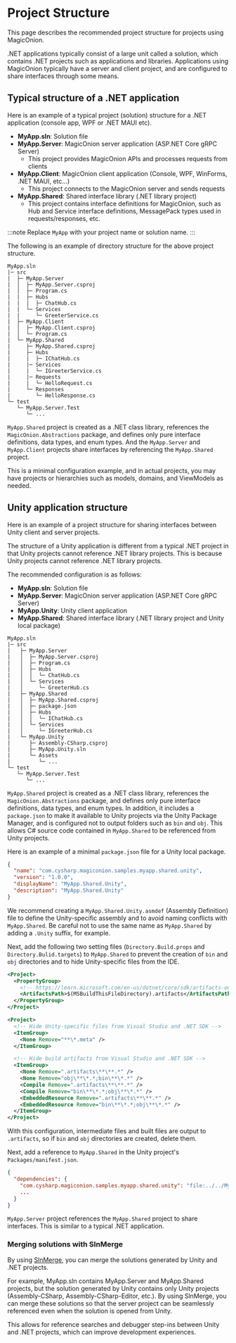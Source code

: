 # Project Structure

This page describes the recommended project structure for projects using MagicOnion.

.NET applications typically consist of a large unit called a solution, which contains .NET projects such as applications and libraries.
Applications using MagicOnion typically have a server and client project, and are configured to share interfaces through some means.

## Typical structure of a .NET application

Here is an example of a typical project (solution) structure for a .NET application (console app, WPF or .NET MAUI etc).

- **MyApp.sln**: Solution file
- **MyApp.Server**: MagicOnion server application (ASP.NET Core gRPC Server)
    - This project provides MagicOnion APIs and processes requests from clients
- **MyApp.Client**: MagicOnion client application (Console, WPF, WinForms, .NET MAUI, etc...)
    - This project connects to the MagicOnion server and sends requests
- **MyApp.Shared**: Shared interface library (.NET library project)
    - This project contains interface definitions for MagicOnion, such as Hub and Service interface definitions, MessagePack types used in requests/responses, etc.

:::note
Replace `MyApp` with your project name or solution name.
:::

The following is an example of directory structure for the above project structure.

```plaintext
MyApp.sln
|─ src
|  ├─ MyApp.Server
|  │  ├─ MyApp.Server.csproj
|  │  ├─ Program.cs
|  |  ├─ Hubs
|  |  |  ├─ ChatHub.cs
|  |  └─ Services
|  |     └─ GreeterService.cs
|  ├─ MyApp.Client
|  │  ├─ MyApp.Client.csproj
|  │  └─ Program.cs
|  └─ MyApp.Shared
|     ├─ MyApp.Shared.csproj
|     ├─ Hubs
|     |  ├─ IChatHub.cs
|     |─ Services
|     |  └─ IGreeterService.cs
|     |─ Requests
|     |  └─ HelloRequest.cs
|     └─ Responses
|        └─ HelloResponse.cs
└─ test
   └─ MyApp.Server.Test
      └─ ...
```

`MyApp.Shared` project is created as a .NET class library, references the `MagicOnion.Abstractions` package, and defines only pure interface definitions, data types, and enum types.
And the `MyApp.Server` and `MyApp.Client` projects share interfaces by referencing the `MyApp.Shared` project.

This is a minimal configuration example, and in actual projects, you may have projects or hierarchies such as models, domains, and ViewModels as needed.

## Unity application structure

Here is an example of a project structure for sharing interfaces between Unity client and server projects.

The structure of a Unity application is different from a typical .NET project in that Unity projects cannot reference .NET library projects.
This is because Unity projects cannot reference .NET library projects.

The recommended configuration is as follows:

- **MyApp.sln**: Solution file
- **MyApp.Server**: MagicOnion server application (ASP.NET Core gRPC Server)
- **MyApp.Unity**: Unity client application
- **MyApp.Shared**: Shared interface library (.NET library project and Unity local package)

```plaintext
MyApp.sln
|─ src
|   ├─ MyApp.Server
|   │  ├─ MyApp.Server.csproj
|   │  ├─ Program.cs
|   │  ├─ Hubs
|   │  │  └─ ChatHub.cs
|   │  └─ Services
|   │     └─ GreeterHub.cs
|   ├─ MyApp.Shared
|   │  ├─ MyApp.Shared.csproj
|   │  ├─ package.json
|   │  ├─ Hubs
|   │  │  └─ IChatHub.cs
|   │  └─ Services
|   │     └─ IGreeterHub.cs
|   └─ MyApp.Unity
|      ├─ Assembly-CSharp.csproj
|      ├─ MyApp.Unity.sln
|      └─ Assets
|         └─ ...
└─ test
   └─ MyApp.Server.Test
      └─ ...
```

`MyApp.Shared` project is created as a .NET class library, references the `MagicOnion.Abstractions` package, and defines only pure interface definitions, data types, and enum types.
In addition, it includes a `package.json` to make it available to Unity projects via the Unity Package Manager, and is configured not to output folders such as `bin` and `obj`. This allows C# source code contained in `MyApp.Shared` to be referenced from Unity projects.

Here is an example of a minimal `package.json` file for a Unity local package.

```json title="src/MyApp.Shared/package.json"
{
  "name": "com.cysharp.magiconion.samples.myapp.shared.unity",
  "version": "1.0.0",
  "displayName": "MyApp.Shared.Unity",
  "description": "MyApp.Shared.Unity"
}
```

We recommend creating a `MyApp.Shared.Unity.asmdef` (Assembly Definition) file to define the Unity-specific assembly and to avoid naming conflicts with `MyApp.Shared`. Be careful not to use the same name as `MyApp.Shared` by adding a `.Unity` suffix, for example.

Next, add the following two setting files (`Directory.Build.props` and `Directory.Bulid.targets`) to `MyApp.Shared` to prevent the creation of `bin` and `obj` directories and to hide Unity-specific files from the IDE.

```xml title="src/MyApp.Shared/Directory.Build.props"
<Project>
  <PropertyGroup>
    <!-- https://learn.microsoft.com/en-us/dotnet/core/sdk/artifacts-output -->
    <ArtifactsPath>$(MSBuildThisFileDirectory).artifacts</ArtifactsPath>
  </PropertyGroup>
</Project>
```

```xml title="src/MyApp.Shared/Directory.Build.targets"
<Project>
  <!-- Hide Unity-specific files from Visual Studio and .NET SDK -->
  <ItemGroup>
    <None Remove="**\*.meta" />
  </ItemGroup>

  <!-- Hide build artifacts from Visual Studio and .NET SDK -->
  <ItemGroup>
    <None Remove=".artifacts\**\**.*" />
    <None Remove="obj\**\*.*;bin\**\*.*" />
    <Compile Remove=".artifacts\**\**.*" />
    <Compile Remove="bin\**\*.*;obj\**\*.*" />
    <EmbeddedResource Remove=".artifacts\**\**.*" />
    <EmbeddedResource Remove="bin\**\*.*;obj\**\*.*" />
  </ItemGroup>
</Project>
```

With this configuration, intermediate files and built files are output to `.artifacts`, so if `bin` and `obj` directories are created, delete them.

Next, add a reference to `MyApp.Shared` in the Unity project's `Packages/manifest.json`.

```json title="src/MyApp.Unity/Packages/manifest.json"
{
  "dependencies": {
    "com.cysharp.magiconion.samples.myapp.shared.unity": "file:../../MyApp.Shared",
    ...
  }
}
```

`MyApp.Server` project references the `MyApp.Shared` project to share interfaces. This is similar to a typical .NET application.

### Merging solutions with SlnMerge

By using [SlnMerge](https://github.com/Cysharp/SlnMerge), you can merge the solutions generated by Unity and .NET projects.

For example, MyApp.sln contains MyApp.Server and MyApp.Shared projects, but the solution generated by Unity contains only Unity projects (Assembly-CSharp, Assembly-CSharp-Editor, etc.). By using SlnMerge, you can merge these solutions so that the server project can be seamlessly referenced even when the solution is opened from Unity.

This allows for reference searches and debugger step-ins between Unity and .NET projects, which can improve development experiences.
